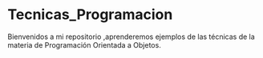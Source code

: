 # Tecnicas_Programacion
Bienvenidos a mi repositorio ,aprenderemos ejemplos de las técnicas de la materia de Programación Orientada a Objetos.

